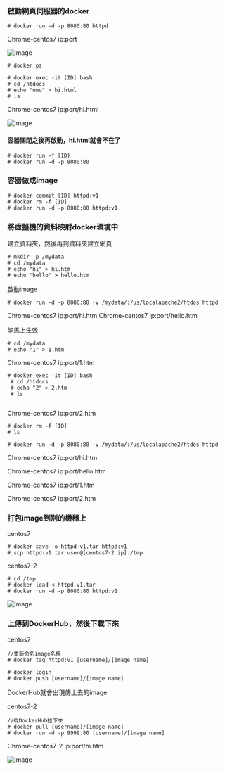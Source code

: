 ### 啟動網頁伺服器的docker

```
# docker run -d -p 8080:80 httpd
```
Chrome-centos7 ip:port

![image](https://github.com/zixxizxx/Liux-note/blob/main/110-1%20Docker/image/20210928/0928-1.jpg)


```
# docker ps

# docker exec -it [ID] bash
# cd /htdocs
# echo "omo" > hi.html
# ls
```
Chrome-centos7 ip:port/hi.html

![image](https://github.com/zixxizxx/Liux-note/blob/main/110-1%20Docker/image/20210928/0928-2.jpg)

#### 容器關閉之後再啟動，hi.html就會不在了
```
# docker run -f [ID}
# docker run -d -p 8080:80
```

### 容器做成image
```
# docker commit [ID] httpd:v1 
# docker rm -f [ID]
# docker run -d -p 8080:80 httpd:v1
```


### 將虛擬機的資料映射docker環境中
建立資料夾，然後再到資料夾建立網頁
```
# mkdir -p /mydata
# cd /mydata
# echo "hi" > hi.htm
# echo "hello" > hello.htm
```

啟動image
```
# docker run -d -p 8080:80 -v /mydata/:/us/localapache2/htdos httpd
```
Chrome-centos7 ip:port/hi.htm
Chrome-centos7 ip:port/hello.htm



能馬上生效
```
# cd /mydata
# echo "1" > 1.htm
```
Chrome-centos7 ip:port/1.htm


```
# docker exec -it [ID] bash
 # cd /htdocs
 # echo "2" > 2.htm
 # ls
 
```
Chrome-centos7 ip:port/2.htm



```
# docker rm -f [ID]
# ls
 
# docker run -d -p 8080:80 -v /mydata/:/us/localapache2/htdos httpd
``` 
Chrome-centos7 ip:port/hi.htm

Chrome-centos7 ip:port/hello.htm

Chrome-centos7 ip:port/1.htm

Chrome-centos7 ip:port/2.htm

### 打包image到別的機器上
centos7
```
# docker save -o httpd-v1.tar httpd:v1
# scp httpd-v1.tar user@[centos7-2 ip]:/tmp
```
centos7-2
```
# cd /tmp
# docker load < httpd-v1.tar
# docker run -d -p 8080:80 httpd:v1
```

![image](https://github.com/zixxizxx/Liux-note/blob/main/110-1%20Docker/image/20210928/0928-3.jpg)

### 上傳到DockerHub，然後下載下來
centos7
```
//重新命名image名稱
# docker tag httpd:v1 [username]/[image name]

# docker login
# docker push [username]/[image name]
```
DockerHub就會出現傳上去的image

centos7-2
```
//從DockerHub拉下來
# docker pull [username]/[image name]
# docker run -d -p 9999:80 [username]/[image name]
```
Chrome-centos7-2 ip:port/hi.htm

![image](https://github.com/zixxizxx/Liux-note/blob/main/110-1%20Docker/image/20210928/0928-4.jpg)

























